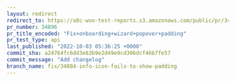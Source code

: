 ```yaml
---
layout: redirect
redirect_to: https://a8c-woo-test-reports.s3.amazonaws.com/public/pr/34896/api/index.html
pr_number: 34896
pr_title_encoded: "Fix+onboarding+wizard+popover+padding"
pr_test_type: api
last_published: "2022-10-03 05:36:25 +0000"
commit_sha: a24764fc6dd3e63b9e2d49e9cd306dcf46b7fe57
commit_message: "Add changelog"
branch_name: fix/34884-info-icon-fails-to-show-padding
---
```

